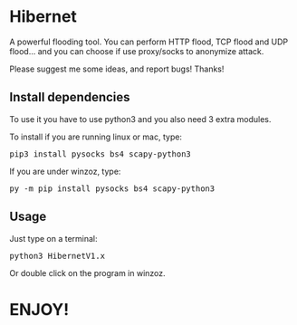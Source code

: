 # Hibernet
A powerful flooding tool.
You can perform HTTP flood, TCP flood and UDP flood... and you can choose if use proxy/socks to anonymize attack.

Please suggest me some ideas, and report bugs!
Thanks!


<h2>Install dependencies</h2>
To use it you have to use python3 and you also need 3 extra modules.

To install if you are running linux or mac, type:
<pre>pip3 install pysocks bs4 scapy-python3</pre>

If you are under winzoz, type:
<pre>py -m pip install pysocks bs4 scapy-python3</pre>


<h2>Usage</h2>
Just type on a terminal:
<pre>python3 HibernetV1.x</pre>

Or double click on the program in winzoz.


<h1>ENJOY!</h1>
